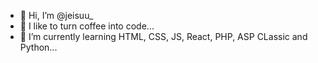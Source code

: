 - 👋 Hi, I’m @jeisuu_
- 👀 I like to turn coffee into code...
- 🌱 I’m currently learning HTML, CSS, JS, React, PHP, ASP CLassic and Python...


<!---
jeisucs/jeisucs is a ✨ special ✨ repository because its `README.md` (this file) appears on your GitHub profile.
You can click the Preview link to take a look at your changes.
--->
